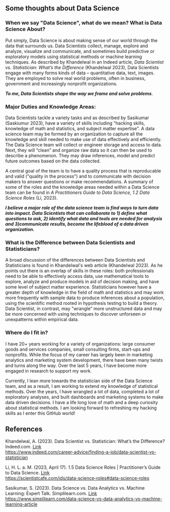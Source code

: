## Some thoughts about Data Science  

### When we say "Data Science", what do we mean? What is Data Science About?
Put simply, Data Science is about making sense of our world through the data that surrounds us. 
Data Scientists collect, manage, explore and analyze, visualize and communicate, and sometimes build predictive or exploratory models using statistical methods or machine learning techniques. As described by Khandelwal in an Indeed article, *Data Scientist vs. Statistician: What’s the Difference* (Khandelwal 2023),  Data Scientists engage with many forms kinds of data – quantitative data, text, images.  They are employed to solve real world problems, often in business, government and increasingly nonprofit organizations. 

***To me, Data Scientists shape the way we frame and solve problems.***

### Major Duties and Knowledge Areas: 
Data Scientists tackle a variety tasks and as described by Sasikumar (Saskiumur 2023), have a variety of skills including "hacking skills, knowledge of math and statistics, and subject matter expertise". A data science team may be formed by an organization to capture all the knowledge and skill needed to make use of data effectively and efficiently. The Data Science team will collect or engineer storage and access to data. Next, they will “clean” and organize raw data so it can then be used to describe a phenomenon. They may draw inferences, model and predict future outcomes based on the data collected. 

A central goal  of the team is to have a quality process that is reproducable and valid ("quality in the process") and to communicate with decision makers to answer questions or make recommendations.  A summary of some of the roles and the knowledge areas needed within a Data Science team can be found in *A Practitioners Guide to Data Science, 1.2 Data Science Roles* (Li, 2023).

***I believe a major role of the data science team is find ways to turn data into impact. Data Scientists that can collaborate to 1) define what questions to ask, 2) identify what data and tools are needed for analysis and 3)communicate results,  become the lifeblood of a data driven organization.***

### What is the Difference between Data Scientists and Statisticians?
A broad discussion of the differences between Data Scientists and Statisticians is found in Khandelwal's web article (Khandelwal 2023).  As he points out there is an overlap of skills in these roles: both professionals need to be able to effectively access data, use mathematical tools to explore, analyze and produce models in aid of decision making, and have some level of subject matter experience.  Statisticians however have a greater depth of knowledge in the field of math and statistics and may work more frequently with sample data to produce inferences about a population, using the scientific method rooted in hypothesis testing to build a theory.  Data Scientist, in contrast, may "wrangle” more unstructured data and may be more concerned with using techniques to discover unforseen or unexpatterns within empirical data.

### Where do I fit in?
I have 20+ years working for a variety of organizations: large consumer goods and services companies, small consulting firms, start-ups and nonprofits.  While the focus of my career has largely been in marketing analytics and marketing system development, there have been many twists and turns along the way. Over the last 5 years, I have become more engaged in research to support my work.  

Currently, I lean more towards the statistician side of the Data Science team, and as a result, I am working to extend my knowledge of statistical methods. Over the years, I have wrangled a lot of data, completed a lot of exploratory analyses, and built dashboards and marketing systems to make data driven decisions. I have a life long love of math and a deep curiosity about statistical methods. I am looking forward to refreshing my hacking skills as I enter this GitHub world!

## References
Khandelwal, A. (2023). Data Scientist vs. Statistician: What’s the Difference? Indeed.com. [Link](https://www.indeed.com/career-advice/finding-a-job/data-scientist-vs-statistician)   
https://www.indeed.com/career-advice/finding-a-job/data-scientist-vs-statistician

Li, H. L. a. M. (2023, April 17). 1.5 Data Science Roles | Practitioner’s Guide to Data Science. [Link](https://scientistcafe.com/ids/data-science-roles#data-science-roles)  
https://scientistcafe.com/ids/data-science-roles#data-science-roles

Sasikumar, S. (2023). Data Science vs. Data Analytics vs. Machine Learning: Expert Talk. Simplilearn.com. [Link](https://www.simplilearn.com/data-science-vs-data-analytics-vs-machine-learning-article)   
https://www.simplilearn.com/data-science-vs-data-analytics-vs-machine-learning-article


